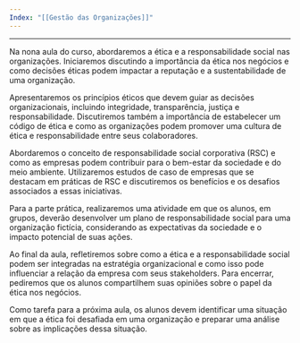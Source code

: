 ```yaml
---
Index: "[[Gestão das Organizações]]"
---
```

---
Na nona aula do curso, abordaremos a ética e a responsabilidade social nas organizações. Iniciaremos discutindo a importância da ética nos negócios e como decisões éticas podem impactar a reputação e a sustentabilidade de uma organização.

Apresentaremos os princípios éticos que devem guiar as decisões organizacionais, incluindo integridade, transparência, justiça e responsabilidade. Discutiremos também a importância de estabelecer um código de ética e como as organizações podem promover uma cultura de ética e responsabilidade entre seus colaboradores.

Abordaremos o conceito de responsabilidade social corporativa (RSC) e como as empresas podem contribuir para o bem-estar da sociedade e do meio ambiente. Utilizaremos estudos de caso de empresas que se destacam em práticas de RSC e discutiremos os benefícios e os desafios associados a essas iniciativas.

Para a parte prática, realizaremos uma atividade em que os alunos, em grupos, deverão desenvolver um plano de responsabilidade social para uma organização fictícia, considerando as expectativas da sociedade e o impacto potencial de suas ações.

Ao final da aula, refletiremos sobre como a ética e a responsabilidade social podem ser integradas na estratégia organizacional e como isso pode influenciar a relação da empresa com seus stakeholders. Para encerrar, pediremos que os alunos compartilhem suas opiniões sobre o papel da ética nos negócios.

Como tarefa para a próxima aula, os alunos devem identificar uma situação em que a ética foi desafiada em uma organização e preparar uma análise sobre as implicações dessa situação.